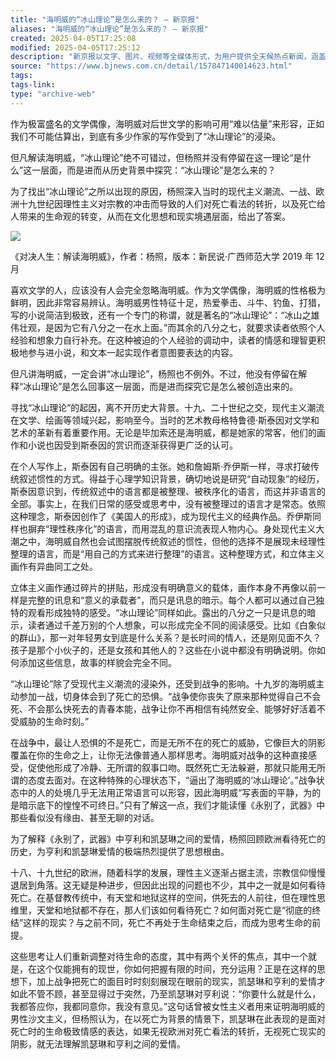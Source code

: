 ```yaml
---
title: "海明威的“冰山理论”是怎么来的？ — 新京报"
aliases: "海明威的“冰山理论”是怎么来的？ — 新京报"
created: 2025-04-05T17:25:08
modified: 2025-04-05T17:25:12
description: "新京报以文字、图片、视频等全媒体形式，为用户提供全天候热点新闻，涵盖突发新闻、时事、财经、娱乐、体育，以及评论、杂志和博客等，新京报网本着品质源于责任的的信念,致力于成为用户喜爱的精品新闻网站。"
source: "https://www.bjnews.com.cn/detail/157847140014623.html"
tags:
tags-link:
type: "archive-web"
---
```


作为极富盛名的文学偶像，海明威对后世文学的影响可用“难以估量”来形容，正如我们不可能估算出，到底有多少作家的写作受到了“冰山理论”的浸染。

但凡解读海明威，“冰山理论”绝不可错过，但杨照并没有停留在这一理论“是什么”这一层面，而是进而从历史背景中探究：“冰山理论”是怎么来的？

为了找出“冰山理论”之所以出现的原因，杨照深入当时的现代主义潮流、一战、欧洲十九世纪因理性主义对宗教的冲击而导致的人们对死亡看法的转折，以及死亡给人带来的生命观的转变，从而在文化思想和现实境遇层面，给出了答案。

![](https://media.bjnews.com.cn/image/2020/01/08/4879013300806954059.jpg?x-oss-process=image/resize,m_lfit,w_800/quality,q_80)

《对决人生：解读海明威》，作者：杨照，版本：新民说·广西师范大学 2019 年 12 月

喜欢文学的人，应该没有人会完全忽略海明威。作为文学偶像，海明威的性格极为鲜明，因此非常容易辨认。海明威男性特征十足，热爱拳击、斗牛、钓鱼、打猎，写的小说简洁到极致，还有一个专门的称谓，就是著名的“冰山理论”：“冰山之雄伟壮观，是因为它有八分之一在水上面。”而其余的八分之七，就要求读者依照个人经验和想象力自行补充。在这种被迫的个人经验的调动中，读者的情感和理智更积极地参与进小说，和文本一起实现作者意图要表达的内容。

但凡讲海明威，一定会讲“冰山理论”，杨照也不例外。不过，他没有停留在解释“冰山理论”是怎么回事这一层面，而是进而探究它是怎么被创造出来的。

寻找“冰山理论”的起因，离不开历史大背景。十九、二十世纪之交，现代主义潮流在文学、绘画等领域兴起，影响至今。当时的艺术教母格特鲁德·斯泰因对文学和艺术的革新有着重要作用。无论是毕加索还是海明威，都是她家的常客，他们的画作和小说也因受到斯泰因的赏识而逐渐获得更广泛的认可。

在个人写作上，斯泰因有自己明确的主张。她和詹姆斯·乔伊斯一样，寻求打破传统叙述惯性的方式。得益于心理学知识背景，确切地说是研究“自动现象”的经历，斯泰因意识到，传统叙述中的语言都是被整理、被秩序化的语言，而这并非语言的全部。事实上，在我们日常的感受或思考中，没有被整理过的语言才是常态。依照这种理念，斯泰因创作了《美国人的形成》，成为现代主义的经典作品。乔伊斯同样也摒弃“理性秩序化”的语言，而用混乱的意识流表现人物内心。身处现代主义大潮之中，海明威自然也会试图摆脱传统叙述的惯性，但他的选择不是展现未经理性整理的语言，而是“用自己的方式来进行整理”的语言。这种整理方式，和立体主义画作有异曲同工之处。

立体主义画作通过碎片的拼贴，形成没有明确意义的载体，画作本身不再像以前一样是完整的讯息和“意义的承载者”，而只是讯息的暗示。每个人都可以通过自己独特的观看形成独特的感受。“冰山理论”同样如此。露出的八分之一只是讯息的暗示，读者通过千差万别的个人想象，可以形成完全不同的阅读感受。比如《白象似的群山》，那一对年轻男女到底是什么关系？是长时间的情人，还是刚见面不久？孩子是那个小伙子的，还是女孩和其他人的？这些在小说中都没有明确说明。你如何添加这些信息，故事的样貌会完全不同。

“冰山理论”除了受现代主义潮流的浸染外，还受到战争的影响。十九岁的海明威主动参加一战，切身体会到了死亡的恐惧。“战争使你丧失了原来那种觉得自己不会死、不会那么快死去的青春本能，战争让你不再相信有纯然安全、能够好好活着不受威胁的生命时刻。”

在战争中，最让人恐惧的不是死亡，而是无所不在的死亡的威胁，它像巨大的阴影覆盖在你的生命之上，让你无法像普通人那样思考。海明威对战争的这种直接感受，促使他形成了冷静、无所谓的叙事口吻。既然死亡无法躲避，那就只能用无所谓的态度去面对。在这种特殊的心理状态下，“逼出了海明威的‘冰山理论’。”战争状态中的人的处境几乎无法用正常语言可以形容，因此海明威“写表面的平静，为的是暗示底下的惶惶不可终日。”只有了解这一点，我们才能读懂《永别了，武器》中那些看似没有缘由、甚至无聊的对话。

为了解释《永别了，武器》中亨利和凯瑟琳之间的爱情，杨照回顾欧洲看待死亡的历史，为亨利和凯瑟琳爱情的极端热烈提供了思想根由。

十八、十九世纪的欧洲，随着科学的发展，理性主义逐渐占据主流，宗教信仰慢慢退居到角落。这无疑是种进步，但因此出现的问题也不少，其中之一就是如何看待死亡。在基督教传统中，有天堂和地狱这样的空间，供死去的人前往，但在理性思维里，天堂和地狱都不存在，那人们该如何看待死亡？如何面对死亡是“彻底的终结”这样的现实？与之前不同，死亡不再处于生命结束之后，而成为思考生命的前提。

这些思考让人们重新调整对待生命的态度，其中有两个关怀的焦点，其中一个就是，在这个仅能拥有的现世，你如何把握有限的时间，充分运用？正是在这样的思想下，加上战争把死亡的面目时时刻刻展现在眼前的现实，凯瑟琳和亨利的爱情才如此不管不顾，甚至显得过于突然，乃至凯瑟琳对亨利说：“你要什么就是什么，我都答应你，我都同意你，我没有意见。”这句话曾被女性主义者用来证明海明威的男性沙文主义，但杨照认为，在以死亡为背景的情景下，凯瑟琳在此表现的是面对死亡时的生命极致情感的表达，如果无视欧洲对死亡看法的转折，无视死亡现实的阴影，就无法理解凯瑟琳和亨利之间的爱情。
